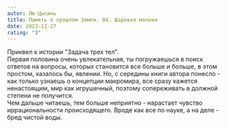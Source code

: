 ```yaml
---
autor: Лю Цысинь
title: Память о прошлом Земли. 04. Шаровая молния
date: 2023-12-27
rating: "3"
---
```

Приквел к истории "Задача трех тел".  
Первая половина очень увлекательная, ты погружаешься в поиск ответов на вопросы, которых становится все больше и больше, в этом простом, казалось бы, явлении. Но, с середины книги автора понесло - как только узнаешь о концепции макромира, все сразу кажется ненастоящим, мир как игрушечный, поэтому сопереживать в должной степени не получится.  
Чем дальше читаешь, тем больше неприятно - нарастает чувство иррациональности происходящего. Вроде как все по науке, а на деле - бред чистой воды.